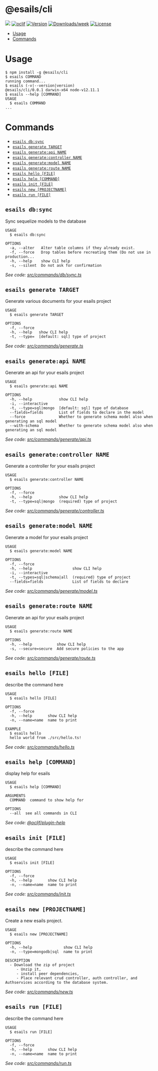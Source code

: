 @esails/cli
===========



![](https://github.com/enyosolutions-team/esails-cli/workflows/CI/badge.svg)
[![oclif](https://img.shields.io/badge/cli-oclif-brightgreen.svg)](https://oclif.io)
[![Version](https://img.shields.io/npm/v/@esails/cli.svg)](https://npmjs.org/package/@esails/cli)
[![Downloads/week](https://img.shields.io/npm/dw/@esails/cli.svg)](https://npmjs.org/package/@esails/cli)
[![License](https://img.shields.io/npm/l/@esails/cli.svg)](https://github.com/enyosolutions-team/esails-cli/blob/master/package.json)

<!-- toc -->
* [Usage](#usage)
* [Commands](#commands)
<!-- tocstop -->
# Usage
<!-- usage -->
```sh-session
$ npm install -g @esails/cli
$ esails COMMAND
running command...
$ esails (-v|--version|version)
@esails/cli/0.0.1 darwin-x64 node-v12.11.1
$ esails --help [COMMAND]
USAGE
  $ esails COMMAND
...
```
<!-- usagestop -->
# Commands
<!-- commands -->
* [`esails db:sync`](#esails-dbsync)
* [`esails generate TARGET`](#esails-generate-target)
* [`esails generate:api NAME`](#esails-generateapi-name)
* [`esails generate:controller NAME`](#esails-generatecontroller-name)
* [`esails generate:model NAME`](#esails-generatemodel-name)
* [`esails generate:route NAME`](#esails-generateroute-name)
* [`esails hello [FILE]`](#esails-hello-file)
* [`esails help [COMMAND]`](#esails-help-command)
* [`esails init [FILE]`](#esails-init-file)
* [`esails new [PROJECTNAME]`](#esails-new-projectname)
* [`esails run [FILE]`](#esails-run-file)

## `esails db:sync`

Sync sequelize models to the database

```
USAGE
  $ esails db:sync

OPTIONS
  -a, --alter   Alter table columns if they already exist.
  -f, --force   Drop tables before recreating them (Do not use in production...
  -h, --help    show CLI help
  -s, --silent  Do not ask for confirmation
```

_See code: [src/commands/db/sync.ts](https://github.com/enyosolutions-team/esails-cli/blob/v0.0.1/src/commands/db/sync.ts)_

## `esails generate TARGET`

Generate various documents for your esails project

```
USAGE
  $ esails generate TARGET

OPTIONS
  -f, --force
  -h, --help   show CLI help
  -t, --type=  [default: sql] type of project
```

_See code: [src/commands/generate.ts](https://github.com/enyosolutions-team/esails-cli/blob/v0.0.1/src/commands/generate.ts)_

## `esails generate:api NAME`

Generate an api for your esails project

```
USAGE
  $ esails generate:api NAME

OPTIONS
  -h, --help            show CLI help
  -i, --interactive
  -t, --type=sql|mongo  [default: sql] type of database
  --fields=fields       List of fields to declare in the model
  --force               Whether to generate schema model also when generating an sql model
  --with-schema         Whether to generate schema model also when generating an sql model
```

_See code: [src/commands/generate/api.ts](https://github.com/enyosolutions-team/esails-cli/blob/v0.0.1/src/commands/generate/api.ts)_

## `esails generate:controller NAME`

Generate a controller for your esails project

```
USAGE
  $ esails generate:controller NAME

OPTIONS
  -f, --force
  -h, --help            show CLI help
  -t, --type=sql|mongo  (required) type of project
```

_See code: [src/commands/generate/controller.ts](https://github.com/enyosolutions-team/esails-cli/blob/v0.0.1/src/commands/generate/controller.ts)_

## `esails generate:model NAME`

Generate a model for your esails project

```
USAGE
  $ esails generate:model NAME

OPTIONS
  -f, --force
  -h, --help                  show CLI help
  -i, --interactive
  -t, --types=sql|schema|all  (required) type of project
  --fields=fields             List of fields to declare
```

_See code: [src/commands/generate/model.ts](https://github.com/enyosolutions-team/esails-cli/blob/v0.0.1/src/commands/generate/model.ts)_

## `esails generate:route NAME`

Generate an api for your esails project

```
USAGE
  $ esails generate:route NAME

OPTIONS
  -h, --help           show CLI help
  -s, --secure=secure  Add secure policies to the app
```

_See code: [src/commands/generate/route.ts](https://github.com/enyosolutions-team/esails-cli/blob/v0.0.1/src/commands/generate/route.ts)_

## `esails hello [FILE]`

describe the command here

```
USAGE
  $ esails hello [FILE]

OPTIONS
  -f, --force
  -h, --help       show CLI help
  -n, --name=name  name to print

EXAMPLE
  $ esails hello
  hello world from ./src/hello.ts!
```

_See code: [src/commands/hello.ts](https://github.com/enyosolutions-team/esails-cli/blob/v0.0.1/src/commands/hello.ts)_

## `esails help [COMMAND]`

display help for esails

```
USAGE
  $ esails help [COMMAND]

ARGUMENTS
  COMMAND  command to show help for

OPTIONS
  --all  see all commands in CLI
```

_See code: [@oclif/plugin-help](https://github.com/oclif/plugin-help/blob/v2.2.3/src/commands/help.ts)_

## `esails init [FILE]`

describe the command here

```
USAGE
  $ esails init [FILE]

OPTIONS
  -f, --force
  -h, --help       show CLI help
  -n, --name=name  name to print
```

_See code: [src/commands/init.ts](https://github.com/enyosolutions-team/esails-cli/blob/v0.0.1/src/commands/init.ts)_

## `esails new [PROJECTNAME]`

Create a new esails project.

```
USAGE
  $ esails new [PROJECTNAME]

OPTIONS
  -h, --help              show CLI help
  -n, --type=mongodb|sql  name to print

DESCRIPTION
  - Download the zip of project
     - Unzip it,
     - install peer dependencies,
     - Place relevant crud controller, auth controller, and Authservices according to the database system.
```

_See code: [src/commands/new.ts](https://github.com/enyosolutions-team/esails-cli/blob/v0.0.1/src/commands/new.ts)_

## `esails run [FILE]`

describe the command here

```
USAGE
  $ esails run [FILE]

OPTIONS
  -f, --force
  -h, --help       show CLI help
  -n, --name=name  name to print
```

_See code: [src/commands/run.ts](https://github.com/enyosolutions-team/esails-cli/blob/v0.0.1/src/commands/run.ts)_
<!-- commandsstop -->
